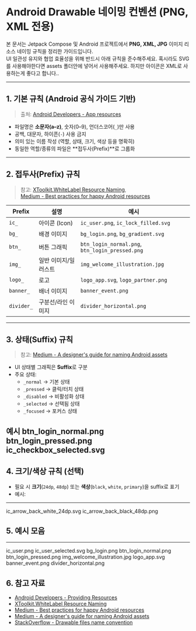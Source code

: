 # Android Drawable 네이밍 컨벤션 (PNG, XML 전용)

본 문서는 Jetpack Compose 및 Android 프로젝트에서 **PNG, XML, JPG** 이미지 리소스 네이밍 규칙을 정리한 가이드입니다.  
UI 일관성 유지와 협업 효율성을 위해 반드시 아래 규칙을 준수해주세요.
혹시라도 SVG를 사용해야한다면 assets 폴더안에 넣어서 사용해주세요. 하지만 아이콘은 XML로 사용하는게 좋다고 합니다..

---

## 1. 기본 규칙 (Android 공식 가이드 기반)
> 출처: [Android Developers - App resources](https://developer.android.com/guide/topics/resources/providing-resources)

- 파일명은 **소문자(a–z)**, 숫자(0–9), 언더스코어(`_`)만 사용
- 공백, 대문자, 하이픈(`-`) 사용 금지
- 의미 있는 이름 작성 (역할, 상태, 크기, 색상 등을 명확히)
- 동일한 역할/종류의 파일은 **접두사(Prefix)**로 그룹화
---

## 2. 접두사(Prefix) 규칙
> 참고: [XToolkit.WhiteLabel Resource Naming](https://softeq.github.io/XToolkit.WhiteLabel/articles/practices/android-res-naming.html),  
> [Medium - Best practices for happy Android resources](https://medium.com/@veniosg/best-practices-for-happy-android-resources-9445c1b521d6)

| Prefix | 설명 | 예시 |
|--------|------|------|
| `ic_`  | 아이콘 (Icon) | `ic_user.png`, `ic_lock_filled.svg` |
| `bg_`  | 배경 이미지 | `bg_login.png`, `bg_gradient.svg` |
| `btn_` | 버튼 그래픽 | `btn_login_normal.png`, `btn_login_pressed.png` |
| `img_` | 일반 이미지/일러스트 | `img_welcome_illustration.jpg` |
| `logo_`| 로고 | `logo_app.svg`, `logo_partner.png` |
| `banner_` | 배너 이미지 | `banner_event.png` |
| `divider_` | 구분선/라인 이미지 | `divider_horizontal.png` |

---

## 3. 상태(Suffix) 규칙
> 참고: [Medium - A designer's guide for naming Android assets](https://medium.com/@AkhilDad/a-designers-guide-for-naming-android-assets-f790359d11e5)

- UI 상태별 그래픽은 **Suffix**로 구분
- 주요 상태:
    - `_normal` → 기본 상태
    - `_pressed` → 클릭/터치 상태
    - `_disabled` → 비활성화 상태
    - `_selected` → 선택됨 상태
    - `_focused` → 포커스 상태

**예시**
btn_login_normal.png
btn_login_pressed.png
ic_checkbox_selected.svg
---

## 4. 크기/색상 규칙 (선택)
- 필요 시 **크기**(`24dp`, `48dp`) 또는 **색상**(`black`, `white`, `primary`)을 suffix로 표기
- 예시:

---
ic_arrow_back_white_24dp.svg
ic_arrow_back_black_48dp.png
## 5. 예시 모음

---
ic_user.png
ic_user_selected.svg
bg_login.png
btn_login_normal.png
btn_login_pressed.png
img_welcome_illustration.jpg
logo_app.svg
banner_event.png
divider_horizontal.png
## 6. 참고 자료
- [Android Developers - Providing Resources](https://developer.android.com/guide/topics/resources/providing-resources)
- [XToolkit.WhiteLabel Resource Naming](https://softeq.github.io/XToolkit.WhiteLabel/articles/practices/android-res-naming.html)
- [Medium - Best practices for happy Android resources](https://medium.com/@veniosg/best-practices-for-happy-android-resources-9445c1b521d6)
- [Medium - A designer's guide for naming Android assets](https://medium.com/@AkhilDad/a-designers-guide-for-naming-android-assets-f790359d11e5)
- [StackOverflow - Drawable files name convention](https://stackoverflow.com/questions/49805803/drawable-files-name-convention)

